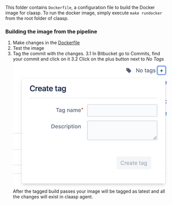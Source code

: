 This folder contains `Dockerfile`, a configuration file to build the Docker image for claasp. To run the docker
image, simply execute `make rundocker` from the root folder of claasp.

###  Building the image from the pipeline ###
1. Make changes in the [Dockerfile](Dockerfile)
2. Test the image
3. Tag the commit with the changes.
3.1 In Bitbucket go to Commits, find your commit and click on it
3.2 Click on the plus button next to *No Tags*  ![Scheme](tag-build.png)
After the tagged build passes your image will be tagged as latest and all the changes will exist in claasp agent.   